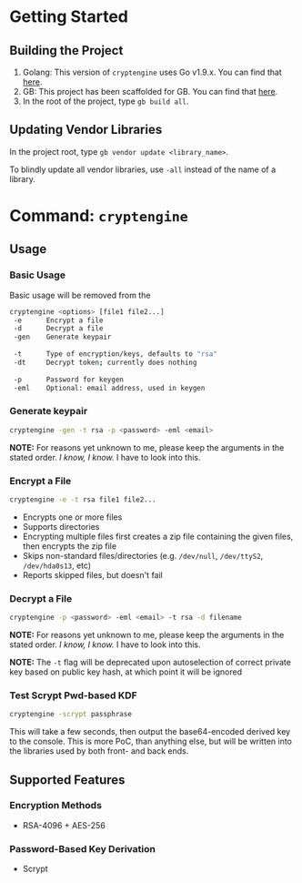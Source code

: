 # Getting Started

## Building the Project

1) Golang: This version of `cryptengine` uses Go v1.9.x. You can find that [here](https://golang.org/dl/).
2) GB: This project has been scaffolded for GB. You can find that [here](https://getgb.io/docs/install/).
3) In the root of the project, type `gb build all`.

## Updating Vendor Libraries

In the project root, type `gb vendor update <library_name>`.

To blindly update all vendor libraries, use `-all` instead of the name of a library.

# Command: `cryptengine`

## Usage

### Basic Usage
Basic usage will be removed from the 
```bash
cryptengine <options> [file1 file2...]
 -e      Encrypt a file
 -d      Decrypt a file
 -gen    Generate keypair
 
 -t      Type of encryption/keys, defaults to "rsa"
 -dt     Decrypt token; currently does nothing
 
 -p      Password for keygen
 -eml    Optional: email address, used in keygen
```

### Generate keypair
```bash
cryptengine -gen -t rsa -p <password> -eml <email>
```

**NOTE:** For reasons yet unknown to me, please keep the arguments in the stated order. *I know, I know.* I have to look into this.

### Encrypt a File
```bash
cryptengine -e -t rsa file1 file2...
```

* Encrypts one or more files
* Supports directories
* Encrypting multiple files first creates a zip file containing the given files, then encrypts the zip file
* Skips non-standard files/directories (e.g. `/dev/null`, `/dev/ttyS2`, `/dev/hda0s13`, etc)
* Reports skipped files, but doesn't fail

### Decrypt a File
```bash
cryptengine -p <password> -eml <email> -t rsa -d filename
```
**NOTE:** For reasons yet unknown to me, please keep the arguments in the stated order. *I know, I know.* I have to look into this.

**NOTE:** The `-t` flag will be deprecated upon autoselection of correct private key based on public key hash, at which point it will be ignored

### Test Scrypt Pwd-based KDF
```bash
cryptengine -scrypt passphrase
```
This will take a few seconds, then output the base64-encoded derived key to the console. This is more PoC, than anything else, but will be written into the libraries used by both front- and back ends.

## Supported Features

### Encryption Methods

* RSA-4096 + AES-256

### Password-Based Key Derivation

* Scrypt
